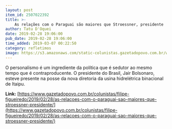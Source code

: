 ```yaml
---
layout: post
item_id: 2507022392
title: >-
    As relações com o Paraguai são maiores que Stroessner, presidente
author: Tatu D'Oquei
date: 2019-02-28 19:06:00
pub_date: 2019-02-28 19:06:00
time_added: 2019-03-07 00:22:50
category: refletimos
image: https://s3.amazonaws.com/static-colunistas.gazetadopovo.com.br/wp-content/uploads/sites/222/2019/02/28200534/stroessner.jpg
---
```


O personalismo é um ingrediente da política que é sedutor ao mesmo tempo que é contraproducente. O presidente do Brasil, Jair Bolsonaro, esteve presente na posse da nova diretoria da usina hidrelétrica binacional de Itaipu.

**Link:** [https://www.gazetadopovo.com.br/colunistas/filipe-figueiredo/2019/02/28/as-relacoes-com-o-paraguai-sao-maiores-que-stroessner-presidente/](https://www.gazetadopovo.com.br/colunistas/filipe-figueiredo/2019/02/28/as-relacoes-com-o-paraguai-sao-maiores-que-stroessner-presidente/)

